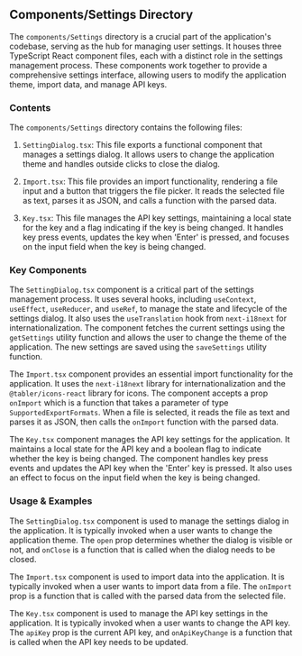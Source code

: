 
## Components/Settings Directory

The `components/Settings` directory is a crucial part of the application's codebase, serving as the hub for managing user settings. It houses three TypeScript React component files, each with a distinct role in the settings management process. These components work together to provide a comprehensive settings interface, allowing users to modify the application theme, import data, and manage API keys. 

### Contents

The `components/Settings` directory contains the following files:

1. `SettingDialog.tsx`: This file exports a functional component that manages a settings dialog. It allows users to change the application theme and handles outside clicks to close the dialog.

2. `Import.tsx`: This file provides an import functionality, rendering a file input and a button that triggers the file picker. It reads the selected file as text, parses it as JSON, and calls a function with the parsed data.

3. `Key.tsx`: This file manages the API key settings, maintaining a local state for the key and a flag indicating if the key is being changed. It handles key press events, updates the key when 'Enter' is pressed, and focuses on the input field when the key is being changed.

### Key Components

The `SettingDialog.tsx` component is a critical part of the settings management process. It uses several hooks, including `useContext`, `useEffect`, `useReducer`, and `useRef`, to manage the state and lifecycle of the settings dialog. It also uses the `useTranslation` hook from `next-i18next` for internationalization. The component fetches the current settings using the `getSettings` utility function and allows the user to change the theme of the application. The new settings are saved using the `saveSettings` utility function.

The `Import.tsx` component provides an essential import functionality for the application. It uses the `next-i18next` library for internationalization and the `@tabler/icons-react` library for icons. The component accepts a prop `onImport` which is a function that takes a parameter of type `SupportedExportFormats`. When a file is selected, it reads the file as text and parses it as JSON, then calls the `onImport` function with the parsed data.

The `Key.tsx` component manages the API key settings for the application. It maintains a local state for the API key and a boolean flag to indicate whether the key is being changed. The component handles key press events and updates the API key when the 'Enter' key is pressed. It also uses an effect to focus on the input field when the key is being changed.

### Usage & Examples

The `SettingDialog.tsx` component is used to manage the settings dialog in the application. It is typically invoked when a user wants to change the application theme. The `open` prop determines whether the dialog is visible or not, and `onClose` is a function that is called when the dialog needs to be closed.

The `Import.tsx` component is used to import data into the application. It is typically invoked when a user wants to import data from a file. The `onImport` prop is a function that is called with the parsed data from the selected file.

The `Key.tsx` component is used to manage the API key settings in the application. It is typically invoked when a user wants to change the API key. The `apiKey` prop is the current API key, and `onApiKeyChange` is a function that is called when the API key needs to be updated.
